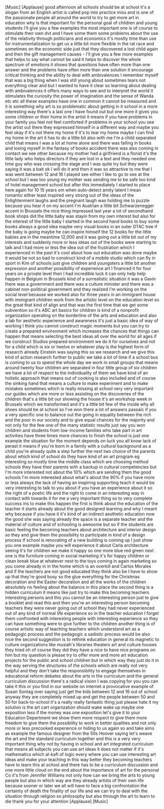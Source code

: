 
[Music]
[Applause]
good afternoon all schools should be at
school it&#39;s a slogan from an English
artist is called pop into practice miss
and is one of the passionate people all
around the world to try to get more art
in education why is that important for
the personal goal of children and young
students I&#39;ll give you a few examples
the most important one is of course to
stimulate their own dvt and I have some
them some problems about
the use of the relativity through
politicians and economics it&#39;s mostly
time than use for instrumentalization to
get us a little bit more flexible in the
rat race and sometimes on the economic
side just that they discovered a lost
child again and then the gift management
causes - I&#39;ll give you a few more
examples that helps to say what cannot
be said it helps to discover the whole
spectrum of emotions it shows that
questions have often more than one
answer and the problems have often more
than one solution it encourage critical
thinking and the ability to deal with
ambivalences I remember myself that was
a big thing when I was still young about
sometimes tears not everything clear and
but I wanted to have it clear so
learning about dealing with ambivalences
it offers many ways to see and to
interpret the world it stimulates the
curiosity the power of imagination and
the sense of Wanda etc etc all these
examples have one in common it cannot be
measured and it is something why art is
so problematic about getting in it
school in a more interesting way there&#39;s
a last one I have found out but one more
it gives you some children or their home
in the artist it means if you have
problems in your family you feel not
feel comforted
if problems in your school you see the
artist out there they expressed himself
in a different way and maybe you feel
okay if it&#39;s not there my home if it&#39;s
to tear my home maybe I can find my home
in the art it has to do a little bit
also with me I&#39;m a child
separated child that means I was a lot
at home alone and there was falling in
books and losing myself in the fantasy
of books accident there was also coming
in contact we see other because my
mother had a girlfriend is a florist
it&#39;s the little lady who helps directors
if they are lost in a text and they
needed one time guy who was crossing the
stage and I was quite try but they were
saying it was a bait ok I will do it and
then it was so attractive to me that I
was went between 12 and 16
I played see either I like to go to see
at the school but I was too young
my mother was sending me to be safe too
kind of hotel management school but
after this immediately I started to
place here again for 10 15 years om when
auto-detect amity latent I mean romantic
either least inspired very strong out of
the ideas of the Enlightenment laughs
and the pregnant laugh was holding me to
puzzle because you hear it on my accent
I&#39;m Austrian a little bit Schwarzenegger
accent in Brussels the nice thing
impressed last year a lot of secondhand
book shops did the little baby was
stayin from my own interest but also for
the interest of the little baby I
started in the second hand books to buy
some books always a good idea maybe very
visual books in an outer DTAC tree if
the baby is going maybe he can inspire
himself the 12 books for the little
babies are in the meantime 12,000 and it
was going out a little bit out of my
interests and suddenly more or less
ideas out of the books were starting to
talk and I had more or less the idea out
of the frustration which I experienced
in the past it&#39;s cool about how out
education was done maybe it would be not
so bad to construct kind of a mobile
studio which can fly in sport in Kim
of schools just give children and
youngsters a little bit another
expression and another possibility of
experience art I financed it for four
years on a private level then I had
incredible luck it can only help help
happen in Belgium in Brussels kind of a
surrealistic situation it was a Gavin
there was a government and there was a
culture minister and there was a cabinet
non-political government and they
realized I&#39;m working on the social level
because we worked also for three years
in an immigrant house with immigrant
children work from the artistic level on
the education level so the great that
kind of align and that was the first
time that we get some subvention so it&#39;s
ABC art basics for children is kind of a
nonprofit organization operating on the
borderline of the arts and education and
also a lab for aesthetic experience and
awareness it&#39;s just a basic idea of way
of working I think you cannot construct
magic moments but you can try to create
a prepared environment which increases
the chances that things can happen that
means selecting the best ideas all over
the world for all ages if we construct
Studios prepared environment we do it
for ourselves and not for a child which
is six or twelve or whatever play is the
highest form of research already
Einstein was saying this so we research
and we give this kind of action research
further to public we take a lot of time
if a school bus is coming to us to spend
the whole day we work in small groups
that means around twenty four children
are separated in four little group of
six children we have a lot of respect to
the individuality of them we have kind
of an holistic approach that means out
of cooking is also included and of
course the sinking hand that means a
culture to make experiment and to make
mistakes sometimes which is really
missing at school very very important
our guides which are more or less
assisting on the discoveries of the
children that&#39;s a little bit our showing
the house it&#39;s an workshop week in
Brussels which we transformed and it&#39;s a
little bit few of the
inside why all shoes should be at school
so I&#39;ve won there a lot of answers
passaic if you a very specific one to
balance out the going in equality
between the rich and the poor in our
society and to give equal chances for
the majority and not only for the few
one of the many statistic results just
say you won children and students from
low-income families who take part in art
activities have three times more chances
to finish the school is just one example
the situation for the moment depends on
luck
you all know lack of perast it means if
you&#39;re born in a family with a cultural
background as a child you&#39;re already
quite a step further the next two choice
of the parents about which kind of
school do they have kind of an art
program eg interesting so mostly time
the middle class which are choosing
method schools they have their parents
with a backup in cultural competencies
but I&#39;m more interested not about the
10% which are sending them the good
schools I&#39;m more interested about what&#39;s
about the 90% if you have more or less
always the lack of having an inspiring
supporting teach it would be very
interesting to talk to you about if you
have an experience about it so the right
of a poetic life and the right to come
in an interesting way in contact with
towards it for me a very important thing
so to very complete success ins to make
this happen the first is think about the
education of the teacher it starts
already about the good designed learning
and why I meant why because if you have
it it&#39;s kind of an indirect aesthetic
education now the good she was saying
already the space is a separate teacher
and the material of culture and of
schooling is awesome but so if the
students are basic feeling the becoming
teachers about architecture and interior
design so they and give them the
possibility to participate in kind of a
design process if school is renovating
of a new building is coming up I just
show you one example maybe you will
experience it about Carla architecture
seeing it&#39;s for children we make it
happy
so one more blue red green next one is
the furniture coming in social marketing
it&#39;s for happy children or clean break
blue at whatever next to the toys coming
in again marketing so you come already
in in the home which is an overkill and
Carlos Morales and if the teachers are
not good educated they think also be I
have to show up that they&#39;re good busy
so the glue everything for the Christmas
decoration and the Easter decoration and
all the works of the children absolutely
no feeling about the balance in this
place the second thing is a hidden
curriculum
it means like just try to make this
becoming teachers interesting persons
and this you cannot be an interesting
person just to give a booklet and read
this and then you&#39;re an interesting
person becoming teachers they were never
going out of school they had never
experienced out of any kind of normal
life experience so in the teacher
education I forget them confronted with
interesting people with interesting
experience so they can have something
were to give further to the children
another thing is of course artistic way
of teaching teachers which understand
art as a pedagogic process and the
pedagogic a sadistic process would be
also nice the second suggestion is to
rethink education in general its
magnetic to culture organizations like
musiah&#39;s libraries theaters art and
culture houses they tried oh of course
they did they have a nice to have nice
programs on him
but my question is please try to offer
more and more art education projects for
the public and school children but in
which way they just do it in the way
serving the structures of the schools
which are really not very helpful and
they don&#39;t take the responsibility to
engage themselves in educational reform
debates about the arts in the curriculum
and the general curriculum discussion
there&#39;s a radical vision I was copying
for you you can take it this or you find
in our website on internet a provocative
example of Susan Sontag over saying just
get the kids between 12 and 16 out of
school anyway they are completely mixed
up
and get the people between 50 and 50 for
back-to-school it&#39;s a really really
fantastic thing just please
hate it my solution is the art cart
organization should wake wake up maybe
one exposition less if the money was one
exposition let&#39;s give it to your
Education Department we show them more
respect to give them more freedom to
give them the possibility to work in
better qualities and not only more or
less precooked experience or hiding to
us again so and take aims as example the
famous designer from the 50s Hoover
saying let&#39;s weave the art and the
standard curriculum together and this is
a very very important thing why not by
having in school and art integrated
curriculum that means all subjects you
can use art ideas it does not matter if
it&#39;s mathematics which al-kafi of logic
every where you can use interesting art
ideas and make your teaching in this way
better they becoming teachers have to
learn this at school and there has to be
a curriculum discussion and one more
little cloud on the end about the
importance of art for the personal Co
it&#39;s from Jennifer Williams not only how
can we bring the arts to young people
but also in which way are they already
artists of their own life because sooner
or later we all will have to face a big
confrontation the certainty of death the
finality of our life and we can try to
deal with the situation through religion
so philosophy but also through the art
to learn to die thank you for your
attention
[Applause]
[Music]
